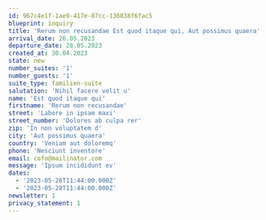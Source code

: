 ```yaml
---
id: 967c4e1f-1ae9-417e-87cc-136838f6fac5
blueprint: inquiry
title: 'Rerum non recusandae Est quod itaque qui, Aut possimus quaera'
arrival_date: 26.05.2023
departure_date: 28.05.2023
created_at: 30.04.2023
state: new
number_suites: '1'
number_guests: '1'
suite_type: familien-suite
salutation: 'Nihil facere velit u'
name: 'Est quod itaque qui'
firstname: 'Rerum non recusandae'
street: 'Labore in ipsam maxi'
street_number: 'Dolores ab culpa rer'
zip: 'In non voluptatem d'
city: 'Aut possimus quaera'
country: 'Veniam aut doloremq'
phone: 'Nesciunt inventore'
email: cofo@mailinator.com
message: 'Ipsum incididunt ev'
dates:
  - '2023-05-26T11:44:00.000Z'
  - '2023-05-28T11:44:00.000Z'
newsletter: 1
privacy_statement: 1
---
```

